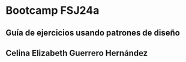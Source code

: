 # Bootcamp FSJ24a

## Guía de ejercicios usando patrones de diseño

## Celina Elizabeth Guerrero Hernández
